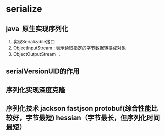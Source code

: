 # serialize
## java  原生实现序列化
>>
1.	实现Serializable接口
2.	ObjectInputStream  : 表示读取指定的字节数据转换成对象
3.	ObjectOutputStream ：

## serialVersionUID的作用

## 序列化实现深度克隆

## 序列化技术 jackson fastjson protobuf(综合性能比较好，字节最短) hessian（字节最长，但序列化时间最短） 

